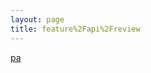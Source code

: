 ```yaml
---
layout: page
title: feature%2Fapi%2Freview
---
```

<a href="{{site.baseurl}}{% link docs/feature%2Fapi%2Freview/pa.md %}">pa</a><br/>
